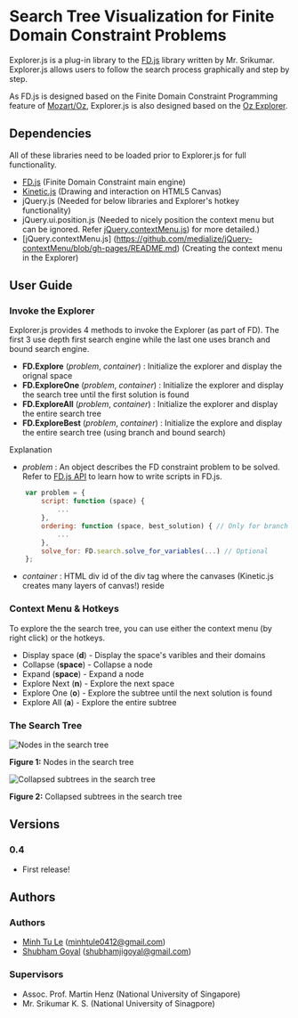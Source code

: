 Search Tree Visualization for Finite Domain Constraint Problems
====================

Explorer.js is a plug-in library to the [FD.js](http://nishabdam.com:8080/fd/index) library 
written by Mr. Srikumar. Explorer.js allows users to follow the search process
graphically and step by step. 

As FD.js is designed based on the Finite Domain Constraint Programming 
feature of [Mozart/Oz](http://www.mozart-oz.org/documentation/fdt/index.html),
Explorer.js is also designed based on the [Oz Explorer](http://www.mozart-oz.org/documentation/explorer/index.html). 

Dependencies
---------------------
All of these libraries need to be loaded prior to Explorer.js for full 
functionality.

+ [FD.js](http://nishabdam.com:8080/fd/index) (Finite Domain Constraint main engine)
+ [Kinetic.js](http://www.kineticjs.com/) (Drawing and interaction on HTML5 Canvas)
+ jQuery.js (Needed for below libraries and Explorer's hotkey functionality)
+ jQuery.ui.position.js (Needed to nicely position the context menu but can be
ignored. Refer [jQuery.contextMenu.js](https://github.com/medialize/jQuery-contextMenu/blob/gh-pages/README.md))
for more detailed.)
+ [jQuery.contextMenu.js] (https://github.com/medialize/jQuery-contextMenu/blob/gh-pages/README.md)
(Creating the context menu in the Explorer)

User Guide
---------------------
### Invoke the Explorer
Explorer.js provides 4 methods to invoke the Explorer (as part of FD). The first 3 use depth first search engine
while the last one uses branch and bound search engine.

+ **FD.Explore** (*problem*, *container*) : Initialize the explorer and display the orignal space
+ **FD.ExploreOne** (*problem*, *container*) : Initialize the explorer and display the search tree until the first 
solution is found
+ **FD.ExploreAll** (*problem*, *container*) : Initialize the explorer and display the entire search tree
+ **FD.ExploreBest** (*problem*, *container*) : Initialize the explore and display the entire search tree (using 
branch and bound search)

Explanation

- *problem* : An object describes the FD constraint problem to be solved. Refer to [FD.js API](http://nishabdam.com:8080/fd/wiki?name=API)
to learn how to write scripts in FD.js.

````javascript
	var problem = {
		script: function (space) { 
			...
		},
		ordering: function (space, best_solution) { // Only for branch and bound
			...
		},
		solve_for: FD.search.solve_for_variables(...) // Optional
	};
````

- *container* : HTML div id of the div tag where the canvases (Kinetic.js creates 
many layers of canvas!) reside

### Context Menu & Hotkeys
To explore the the search tree, you can use either the context menu (by right click) or the hotkeys.

+ Display space (**d**) - Display the space's varibles and their domains
+ Collapse (**space**) - Collapse a node
+ Expand (**space**) - Expand a node
+ Explore Next (**n**) - Explore the next space
+ Explore One (**o**) - Explore the subtree until the next solution is found
+ Explore All (**a**) - Explore the entire subtree

### The Search Tree

![](https://github.com/minhtule/Search-Tree-Visualization/raw/master/nodes.jpg "Nodes in the search tree")

**Figure 1:** Nodes in the search tree


![](https://github.com/minhtule/Search-Tree-Visualization/raw/master/subtrees.jpg "Collapsed subtrees in the search tree")

**Figure 2:** Collapsed subtrees in the search tree


Versions
---------------------
### 0.4
+ First release!

Authors
---------------------
### Authors
+ [Minh Tu Le](https://github.com/minhtule) (<minhtule0412@gmail.com>)
+ [Shubham Goyal](https://github.com/shubhamgoyal) (<shubhamjigoyal@gmail.com>)

### Supervisors
+ Assoc. Prof. Martin Henz (National University of Singapore)
+ Mr. Srikumar K. S. (National University of Sinagpore)